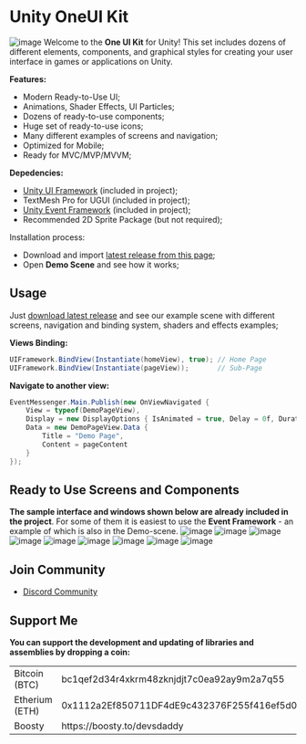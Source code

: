 # Unity OneUI Kit
![image](https://github.com/DevsDaddy/OneUIKit/assets/147835900/0cf9beef-d2d6-4093-a412-d311d09cd938)
Welcome to the **One UI Kit** for Unity! This set includes dozens of different elements, components, and graphical styles for creating your user interface in games or applications on Unity.

**Features:**
- Modern Ready-to-Use UI;
- Animations, Shader Effects, UI Particles;
- Dozens of ready-to-use components;
- Huge set of ready-to-use icons;
- Many different examples of screens and navigation;
- Optimized for Mobile;
- Ready for MVC/MVP/MVVM;

**Depedencies:**
- [Unity UI Framework](https://github.com/DevsDaddy/UIFramework) (included in project);
- TextMesh Pro for UGUI (included in project);
- [Unity Event Framework](https://github.com/DevsDaddy/UnityEventFramework) (included in project);
- Recommended 2D Sprite Package (but not required);

Installation process:
- Download and import [latest release from this page](https://github.com/DevsDaddy/OneUIKit/releases);
- Open **Demo Scene** and see how it works;

## Usage
Just [download latest release](https://github.com/DevsDaddy/OneUIKit/releases) and see our example scene with different screens, navigation and binding system, shaders and effects examples;

**Views Binding:**
```csharp
UIFramework.BindView(Instantiate(homeView), true); // Home Page
UIFramework.BindView(Instantiate(pageView));       // Sub-Page
```

**Navigate to another view:**
```csharp
EventMessenger.Main.Publish(new OnViewNavigated {
    View = typeof(DemoPageView),
    Display = new DisplayOptions { IsAnimated = true, Delay = 0f, Duration = 0.5f, Type = AnimationType.Fade },
    Data = new DemoPageView.Data {
        Title = "Demo Page",
        Content = pageContent
    }
});
```

## Ready to Use Screens and Components
**The sample interface and windows shown below are already included in the project**. For some of them it is easiest to use the **Event Framework** - an example of which is also in the Demo-scene.
![image](https://github.com/DevsDaddy/OneUIKit/assets/147835900/2d0d13db-8260-4d82-a10e-106e61b9ec29)
![image](https://github.com/DevsDaddy/OneUIKit/assets/147835900/730c665b-41a4-4e1a-bc44-2e787fedd2fd)
![image](https://github.com/DevsDaddy/OneUIKit/assets/147835900/e3517445-6bb9-4fa6-a33c-65a9eeacd16f)
![image](https://github.com/DevsDaddy/OneUIKit/assets/147835900/cb671207-4dbd-47fb-a68c-4d37fa569a5b)
![image](https://github.com/DevsDaddy/OneUIKit/assets/147835900/255ddaf2-03d8-497f-aeda-9ecaf65e494d)
![image](https://github.com/DevsDaddy/OneUIKit/assets/147835900/68253a91-d1a3-46cc-88b7-fb0837ab240b)
![image](https://github.com/DevsDaddy/OneUIKit/assets/147835900/bbe59a83-6ff3-4752-88c8-4ea7a0b1f478)
![image](https://github.com/DevsDaddy/OneUIKit/assets/147835900/8675f7f0-37c9-461a-873f-64e0032694cd)
![image](https://github.com/DevsDaddy/OneUIKit/assets/147835900/3c966941-2ece-415e-b2e7-3b9b80d31c0e)

## Join Community
- <a href="https://discord.gg/xuNTKRDebx">Discord Community</a>

## Support Me
**You can support the development and updating of libraries and assemblies by dropping a coin:**
<table>
  <tr><td>Bitcoin (BTC)</td><td>bc1qef2d34r4xkrm48zknjdjt7c0ea92ay9m2a7q55</td></tr>
  <tr><td>Etherium (ETH)</td><td>0x1112a2Ef850711DF4dE9c432376F255f416ef5d0</td></tr>
  <tr><td>Boosty</td><td>https://boosty.to/devsdaddy</td></tr>
</table>
